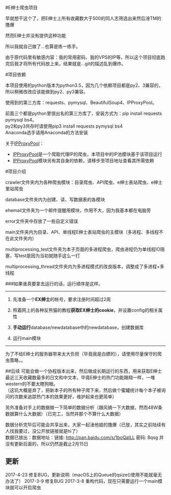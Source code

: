 #E绅士爬虫项目

早就想干这个了，把E绅士上所有收藏数大于500的同人志筛选出来然后淦TM的撸爆

然而E绅士并没有提供这种功能

所以我就自己做了...也算是练一练手。

由于原代码里有敏感内容：我的常用密码、我的VPS的IP等，所以这个项目彻底跑完后我才将所有代码放上来，结果就是...git的描述乱到爆炸。  

#项目依赖

本项目使用的python版本为python3.5，因为几个依赖项目都是py2、3兼容的，所以稍微改改应该能做到py2、py3兼容。

使用到的第三方库：requests、pymysql、BeautifulSoup4、IPProxyPool。  

前面三个都是python里很出名的第三方库了，安装方式为：pip install requests pymysql bs4。  
py2和py3共存时请使用pip3 install requests pymysql bs4  
Anaconda选手请用Anaconda的方法安装

关于[IPProxyPool](https://github.com/qiyeboy/IPProxyPool)：

* [IPProxyPool](https://github.com/qiyeboy/IPProxyPool)是一个爬取代理IP的爬虫，本项目中的IP池模块基于该项目运行
* [IPProxyPool](https://github.com/qiyeboy/IPProxyPool)模块另有其自身的依赖，请移步至项目地址查看其所需依赖

#项目介绍

crawler文件夹内为各种爬虫模块：目录爬虫、API爬虫、e绅士表站爬虫、e绅士里站爬虫

database文件夹内为创建、读、写数据表的各模块

ehemail文件夹为一个邮件提醒用模块，作用不大，因为我基本都在电脑旁

error文件夹中存放了一些自定义错误

main文件夹内为目录、API、单线程E绅士表站爬虫的主模块（多进程、多线程不在此文件夹内）

multiprocessing_test文件夹为本子页面的多进程爬虫，爬虫进程仍为单线程IO阻塞，写test是因为当初就随手这么一打

multiprocessing_thread文件夹内为多进程模式的改良版本，调整成了多进程+多线程

###如果谁真要拿去运行的话，运行顺序是这样。
___
1. 先准备一个**EX绅士**的帐号，要求注册时间超过2周

2. 照着网上的各种反熊猫的教程**获取EX绅士的cookie**，并设置config的相关属性

3. **手动运行**database/newdatabase中的newdatabase，创建数据库

4. 运行main模块
___
为了不给E绅士的服务器带来太大负担（毕竟我是白嫖的），请使用尽量保守的爬虫策略，。



##后续
可能会做一个协程版本出来，然后做成长期运行的东西，用来获取E绅士最近三天收藏数最多的日文和中文本，毕竟E绅士的热门功能跟翔一样，一堆western的不要太瞎狗眼。  
（这坑大概是弃了，把新本子的所有种子爬下来，然后做个蜜罐统计每个本子被询问的次数来追踪热门本的效果更好，维护起来也更简单）


另外准备对手上的数据做一下简单的数据分析（跟风搞一下大数据，然而48W条数据算什么大数据）（已完工，当然并那个不算什么大数据）

数据分析完毕后可能会共享出来，大家一起淦他娘的撸爆（已放，其实之前陆续有人找我要过，没公开放链接就是hi了）  
数据已放出：数据地址：链接: http://pan.baidu.com/s/1boQaILL 密码: 8qsg  并没有更新后面的，所以仍然是截止2月15日

## 更新
2017-4-23 修复BUG，更新说明（macOS上的Queue的qsize()使用不能就毫无办法了）
2017-3-9 修复BUG
2017-3-8 重构代码，现在只需要运行一个main模块就可以开启爬虫
